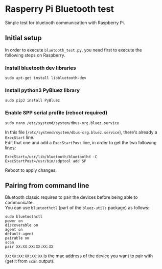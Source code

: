 # Rasperry Pi Bluetooth test

Simple test for bluetooth communication with Raspberry Pi.

## Initial setup
In order to execute `bluetooth_test.py`, you need first to execute the following steps on Raspberry.

### Install bluetooth dev libraries
```
sudo apt-get install libbluetooth-dev
```

### Install python3 PyBluez library
```
sudo pip3 install PyBluez
```

### Enable SPP serial profile (reboot required)
```
sudo nano /etc/systemd/system/dbus-org.bluez.service
```
In this file (`/etc/systemd/system/dbus-org.bluez.service`), there's already a `ExecStart` line.  
Edit that one and add a `ExecStartPost` line, in order to get the two following lines:
```
ExecStart=/usr/lib/bluetooth/bluetoothd -C
ExecStartPost=/usr/bin/sdptool add SP
```
Reboot to apply changes.

## Pairing from command line
Bluetooth classic requires to pair the devices before being able to communicate.  
You can use `bluetoothctl` (part of the `bluez-utils` package) as follows:
```
sudo bluetoothctl
power on
discoverable on
agent on
default-agent
pairable on
scan
pair XX:XX:XX:XX:XX:XX
```
`XX:XX:XX:XX:XX:XX` is the mac address of the device you want to pair with (get it from `scan` output).
